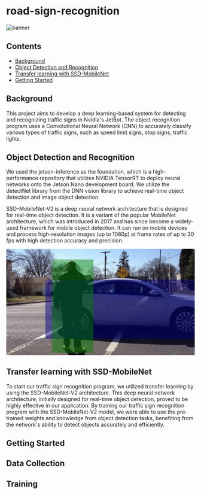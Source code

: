 # road-sign-recognition

![banner](/res/demo-full.gif)


## Contents
- [<ins>Background</ins>](#background)
- [<ins>Object Detection and Recognition</ins>](#object-detection-and-recognition)
- [<ins>Transfer learning with SSD-MobileNet</ins>](#transfer-learning-with-ssd-mobilenet)
- [<ins>Getting Started</ins>](#getting-started)


## Background

This project aims to develop a deep learning-based system for detecting and recognizing traffic signs in Nvidia's JetBot. The object recognition program uses a Convolutional Neural Network (CNN) to accurately classify various types of traffic signs, such as speed limit signs, stop signs, traffic lights.

## Object Detection and Recognition

We used the jetson-inference as the foundation, which is a high-performance repository that utilizes NVIDIA TensorRT to deploy neural networks onto the Jetson Nano development board. We utilize the detectNet library from the DNN vision library to achieve real-time object detection and image object detection.

SSD-MobileNet-V2 is a deep neural network architecture that is designed for real-time object detection. It is a variant of the popular MobileNet architecture, which was introduced in 2017 and has since become a widely-used framework for mobile object detection. It can run on mobile devices and process high-resolution images (up to 1080p) at frame rates of up to 30 fps with high detection accuracy and precision.

![example-mobilenet](/res/example-mobilenet.jpg)

## Transfer learning with SSD-MobileNet

To start our traffic sign recognition program, we utilized transfer learning by using the SSD-MobileNet-V2 architecture. This deep neural network architecture, initially designed for real-time object detection, proved to be highly effective in our application. By training our traffic sign recognition program with the SSD-MobileNet-V2 model, we were able to use the pre-trained weights and knowledge from object detection tasks, benefiting from the network's ability to detect objects accurately and efficiently.


## Getting Started

## Data Collection

## Training




